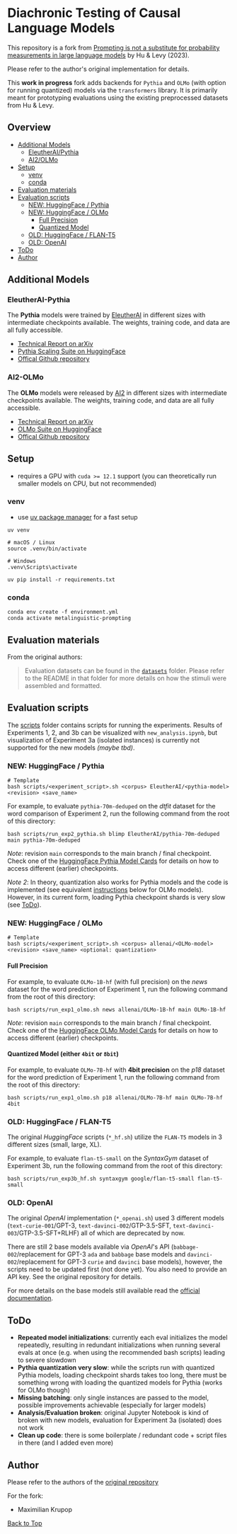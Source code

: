 # Diachronic Testing of Causal Language Models

This repository is a fork from [Prompting is not a substitute for probability measurements in large language models](https://github.com/jennhu/metalinguistic-prompting) by Hu & Levy (2023).

Please refer to the author's original implementation for details.

This **work in progress** fork adds backends for `Pythia` and `OLMo` (with option for running quantized) models via the `transformers` library. It is primarily meant for prototyping evaluations using the existing preprocessed datasets from Hu & Levy.

## Overview

- [Additional Models](#additional-models)
  - [EleutherAI/Pythia](#eleutherai-pythia)
  - [AI2/OLMo](#ai2-olmo)
- [Setup](#setup)
  - [venv](#venv)
  - [conda](#conda)
- [Evaluation materials](#evaluation-materials)
- [Evaluation scripts](#evaluation-scripts)
  - [NEW: HuggingFace / Pythia](#new-huggingface--pythia)
  - [NEW: HuggingFace / OLMo](#new-huggingface--olmo)
    - [Full Precision](#full-precision)
    - [Quantized Model](#quantized-model-either-4bit-or-8bit)
  - [OLD: HuggingFace / FLAN-T5](#old-huggingface--flan-t5)
  - [OLD: OpenAI](#old-openai)
- [ToDo](#todo)
- [Author](#author)

## Additional Models

### EleutherAI-Pythia

The **Pythia** models were trained by [EleutherAI](https://www.eleuther.ai/) in different sizes with intermediate checkpoints available. The weights, training code, and data are all fully accessible.

- [Technical Report on arXiv](https://arxiv.org/abs/2304.01373)
- [Pythia Scaling Suite on HuggingFace](https://huggingface.co/collections/EleutherAI/pythia-scaling-suite-64fb5dfa8c21ebb3db7ad2e1)
- [Offical Github repository](https://github.com/EleutherAI/pythia)

### AI2-OLMo

The **OLMo** models were released by [AI2](https://allenai.org/) in different sizes with intermediate checkpoints available. The weights, training code, and data are all fully accessible.

- [Technical Report on arXiv](https://arxiv.org/abs/2402.00838)
- [OLMo Suite on HuggingFace](https://huggingface.co/collections/allenai/olmo-suite-65aeaae8fe5b6b2122b46778)
- [Offical Github repository](https://github.com/allenai/OLMo)

## Setup

- requires a GPU with `cuda >= 12.1` support (you can theoretically run smaller models on CPU, but not recommended)

### venv

- use [uv package manager]((https://github.com/astral-sh/uv)) for a fast setup
```shell
uv venv
```
```shell
# macOS / Linux
source .venv/bin/activate

# Windows
.venv\Scripts\activate
```
```shell
uv pip install -r requirements.txt
```

### conda

```shell
conda env create -f environment.yml
conda activate metalinguistic-prompting
```

## Evaluation materials

From the original authors:
>Evaluation datasets can be found in the [`datasets`](datasets) folder.
>Please refer to the README in that folder for more details on how the stimuli were assembled and formatted.

## Evaluation scripts

The [scripts](scripts) folder contains scripts for running the experiments. Results of Experiments 1, 2, and 3b can be visualized with `new_analysis.ipynb`, but visualization of Experiment 3a (isolated instances) is currently not supported for the new models *(maybe tbd)*.

### NEW: HuggingFace / Pythia

```shell
# Template 
bash scripts/<experiment_script>.sh <corpus> EleutherAI/<pythia-model> <revision> <save_name>
```

For example, to evaluate `pythia-70m-deduped` on the *dtfit* dataset for the word comparison of Experiment 2, run the following command from the root of this directory:

```shell
bash scripts/run_exp2_pythia.sh blimp EleutherAI/pythia-70m-deduped main pythia-70m-deduped
```

*Note*: revision `main` corresponds to the main branch / final checkpoint. Check one of the [HuggingFace Pythia Model Cards](https://huggingface.co/EleutherAI/pythia-70m-deduped) for details on how to access different (earlier) checkpoints.

*Note 2*: In theory, quantization also works for Pythia models and the code is implemented (see equivalent [instructions](#quantized-model-either-4bit-or-8bit) below for OLMo models). However, in its current form, loading Pythia checkpoint shards is very slow (see [ToDo](#todo)).

### NEW: HuggingFace / OLMo

```shell
# Template
bash scripts/<experiment_script>.sh <corpus> allenai/<OLMo-model> <revision> <save_name> <optional: quantization>
```

#### Full Precision

For example, to evaluate `OLMo-1B-hf` (with full precision) on the *news* dataset for the word prediction of Experiment 1, run the following command from the root of this directory:

```shell
bash scripts/run_exp1_olmo.sh news allenai/OLMo-1B-hf main OLMo-1B-hf
```

*Note*: revision `main` corresponds to the main branch / final checkpoint. Check one of the [HuggingFace OLMo Model Cards](https://huggingface.co/allenai/OLMo-1.7-7B-hf) for details on how to access different (earlier) checkpoints.

#### Quantized Model (either `4bit` or `8bit`)

For example, to evaluate `OLMo-7B-hf` with **4bit precision** on the *p18* dataset for the word prediction of Experiment 1, run the following command from the root of this directory:

```shell
bash scripts/run_exp1_olmo.sh p18 allenai/OLMo-7B-hf main OLMo-7B-hf 4bit
```

### OLD: HuggingFace / FLAN-T5

The original *HuggingFace* scripts (`*_hf.sh`) utilize the `FLAN-T5` models in 3 different sizes (small, large, XL).

For example, to evaluate `flan-t5-small` on the *SyntaxGym* dataset of Experiment 3b, run the following command from the root of this directory:

```shell
bash scripts/run_exp3b_hf.sh syntaxgym google/flan-t5-small flan-t5-small
```

### OLD: OpenAI

The original *OpenAI* implementation (`*_openai.sh`) used 3 different models (`text-curie-001`/GPT-3, `text-davinci-002`/GTP-3.5-SFT, `text-davinci-003`/GTP-3.5-SFT+RLHF) all of which are deprecated by now.

There are still 2 base models available via *OpenAI*'s API (`babbage-002`/replacement for GPT-3 `ada` and `babbage` base models and `davinci-002`/replacement for GPT-3 `curie` and `davinci` base models), however, the scripts need to be updated first (not done yet). You also need to provide an API key. See the original repository for details.

For more details on the base models still available read the [official documentation](https://platform.openai.com/docs/models/gpt-base).

## ToDo

- **Repeated model initializations**: currently each eval initializes the model repeatedly, resulting in redundant initializations when running several evals at once (e.g. when using the recommended bash scripts) leading to severe slowdown
- **Pythia quantization very slow**: while the scripts run with quantized Pythia models, loading checkpoint shards takes too long, there must be something wrong with loading the quantized models for Pythia (works for OLMo though)
- **Missing batching**: only single instances are passed to the model, possible improvements achievable (especially for larger models)
- **Analysis/Evaluation broken**: original Jupyter Notebook is kind of broken with new models, evaluation for Experiment 3a (isolated) does not work
- **Clean up code**: there is some boilerplate / redundant code + script files in there (and I added even more)

## Author

Please refer to the authors of the [original repository](https://github.com/jennhu/metalinguistic-prompting)

For the fork:

- Maximilian Krupop

[Back to Top](#diachronic-testing-of-causal-language-models)
